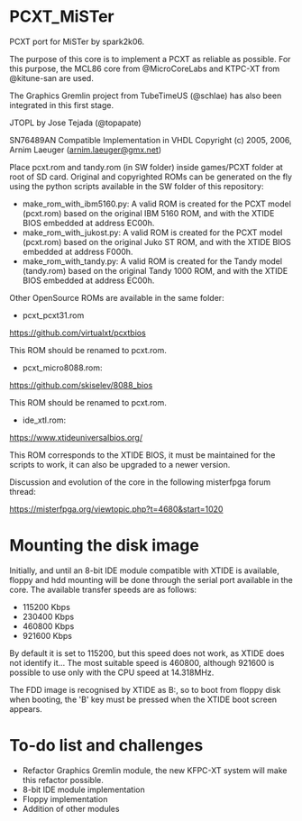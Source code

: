 # PCXT_MiSTer
PCXT port for MiSTer by spark2k06.

The purpose of this core is to implement a PCXT as reliable as possible. For this purpose, the MCL86 core from @MicroCoreLabs and KTPC-XT from @kitune-san are used.

The Graphics Gremlin project from TubeTimeUS (@schlae) has also been integrated in this first stage.

JTOPL by Jose Tejada (@topapate)

SN76489AN Compatible Implementation in VHDL Copyright (c) 2005, 2006, Arnim Laeuger (arnim.laeuger@gmx.net)

Place pcxt.rom and tandy.rom (in SW folder) inside games/PCXT folder at root of SD card. Original and copyrighted ROMs can be generated on the fly using the python scripts available in the SW folder of this repository:

* make_rom_with_ibm5160.py: A valid ROM is created for the PCXT model (pcxt.rom) based on the original IBM 5160 ROM, and with the XTIDE BIOS embedded at address EC00h.
* make_rom_with_jukost.py: A valid ROM is created for the PCXT model (pcxt.rom) based on the original Juko ST ROM, and with the XTIDE BIOS embedded at address F000h.
* make_rom_with_tandy.py: A valid ROM is created for the Tandy model (tandy.rom) based on the original Tandy 1000 ROM, and with the XTIDE BIOS embedded at address EC00h.

Other OpenSource ROMs are available in the same folder:

* pcxt_pcxt31.rom

https://github.com/virtualxt/pcxtbios

This ROM should be renamed to pcxt.rom.

* pcxt_micro8088.rom: 

https://github.com/skiselev/8088_bios

This ROM should be renamed to pcxt.rom.

* ide_xtl.rom:

https://www.xtideuniversalbios.org/

This ROM corresponds to the XTIDE BIOS, it must be maintained for the scripts to work, it can also be upgraded to a newer version.

Discussion and evolution of the core in the following misterfpga forum thread:

https://misterfpga.org/viewtopic.php?t=4680&start=1020

# Mounting the disk image

Initially, and until an 8-bit IDE module compatible with XTIDE is available, floppy and hdd mounting will be done through the serial port available in the core. The available transfer speeds are as follows:

* 115200 Kbps
* 230400 Kbps
* 460800 Kbps
* 921600 Kbps

By default it is set to 115200, but this speed does not work, as XTIDE does not identify it... The most suitable speed is 460800, although 921600 is possible to use only with the CPU speed at 14.318MHz.

The FDD image is recognised by XTIDE as B:, so to boot from floppy disk when booting, the 'B' key must be pressed when the XTIDE boot screen appears.

# To-do list and challenges

* Refactor Graphics Gremlin module, the new KFPC-XT system will make this refactor possible.
* 8-bit IDE module implementation
* Floppy implementation
* Addition of other modules
